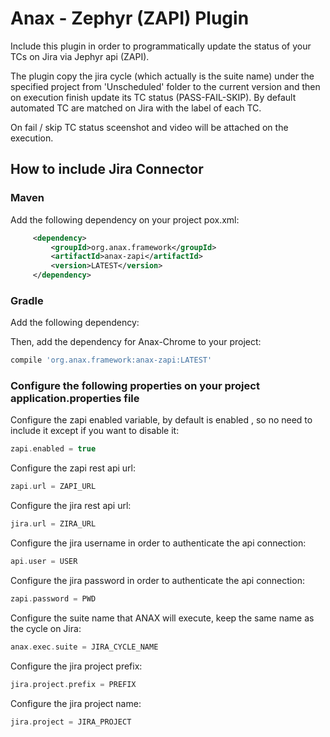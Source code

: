 # Anax - Zephyr (ZAPI) Plugin
Include this plugin in order to programmatically update the status of your TCs on Jira via Jephyr api (ZAPI).

The plugin copy the jira cycle (which actually is the suite name) under the specified project from 'Unscheduled' folder to the current version and then on execution finish update its TC status (PASS-FAIL-SKIP).
By default automated TC are matched on Jira with the label of each TC.

On fail / skip TC status sceenshot and video will be attached on the execution.

## How to include Jira Connector
### Maven 
Add the following dependency on your project pox.xml:
```xml
     <dependency>
         <groupId>org.anax.framework</groupId>
         <artifactId>anax-zapi</artifactId>
         <version>LATEST</version>
     </dependency>
```

### Gradle

Add the following dependency:

Then, add the dependency for Anax-Chrome to your project:
```gradle
compile 'org.anax.framework:anax-zapi:LATEST'
```

### Configure the following properties on your project application.properties file


Configure the zapi enabled variable, by default is enabled , so no need to include it except if you want to disable it:
```gradle
zapi.enabled = true
```

Configure the zapi rest api url:
```gradle
zapi.url = ZAPI_URL
```

Configure the jira rest api url:
```gradle
jira.url = ZIRA_URL
```

Configure the jira username in order to authenticate the api connection:
```gradle
api.user = USER
```

Configure the jira password in order to authenticate the api connection:
```gradle
zapi.password = PWD
```

Configure the suite name that ANAX will execute, keep the same name as the cycle on Jira:
```gradle
anax.exec.suite = JIRA_CYCLE_NAME
```

Configure the jira project prefix:
```gradle
jira.project.prefix = PREFIX
```

Configure the jira project name:
```gradle
jira.project = JIRA_PROJECT
```
